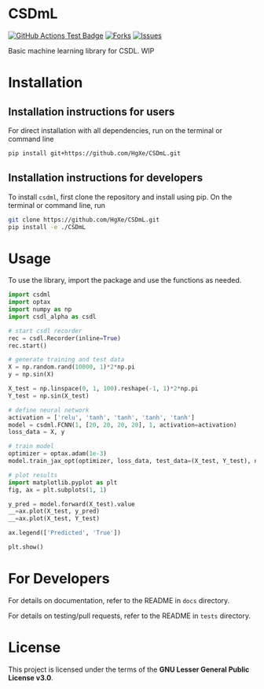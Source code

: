 # CSDmL

<!---
[![Python](https://img.shields.io/pypi/pyversions/lsdo_project_template)](https://img.shields.io/pypi/pyversions/lsdo_project_template)
[![Pypi](https://img.shields.io/pypi/v/lsdo_project_template)](https://pypi.org/project/lsdo_project_template/)
[![Coveralls Badge][13]][14]
[![PyPI version][10]][11]
[![PyPI Monthly Downloads][12]][11]
-->

[![GitHub Actions Test Badge](https://github.com/LSDOlab/lsdo_project_template/actions/workflows/actions.yml/badge.svg)](https://github.com/lsdo_project_template/lsdo_project_template/actions)
[![Forks](https://img.shields.io/github/forks/LSDOlab/lsdo_project_template.svg)](https://github.com/LSDOlab/lsdo_project_template/network)
[![Issues](https://img.shields.io/github/issues/LSDOlab/lsdo_project_template.svg)](https://github.com/LSDOlab/lsdo_project_template/issues)


Basic machine learning library for CSDL. WIP


# Installation

## Installation instructions for users
For direct installation with all dependencies, run on the terminal or command line
```sh
pip install git+https://github.com/HgXe/CSDmL.git
```


<!-- **Enabled by**: `packages=find_packages()` in the `setup.py` file. -->

## Installation instructions for developers
To install `csdml`, first clone the repository and install using pip.
On the terminal or command line, run
```sh
git clone https://github.com/HgXe/CSDmL.git
pip install -e ./CSDmL
```

# Usage
To use the library, import the package and use the functions as needed.

```python
import csdml
import optax
import numpy as np
import csdl_alpha as csdl

# start csdl recorder
rec = csdl.Recorder(inline=True)
rec.start()

# generate training and test data
X = np.random.rand(10000, 1)*2*np.pi
y = np.sin(X)

X_test = np.linspace(0, 1, 100).reshape(-1, 1)*2*np.pi
Y_test = np.sin(X_test)

# define neural network
activation = ['relu', 'tanh', 'tanh', 'tanh', 'tanh']
model = csdml.FCNN(1, [20, 20, 20, 20], 1, activation=activation)
loss_data = X, y

# train model
optimizer = optax.adam(1e-3)
model.train_jax_opt(optimizer, loss_data, test_data=(X_test, Y_test), num_epochs=1000)

# plot results
import matplotlib.pyplot as plt
fig, ax = plt.subplots(1, 1)

y_pred = model.forward(X_test).value
__=ax.plot(X_test, y_pred)
__=ax.plot(X_test, Y_test)

ax.legend(['Predicted', 'True'])

plt.show()

```

# For Developers
For details on documentation, refer to the README in `docs` directory.

For details on testing/pull requests, refer to the README in `tests` directory.

# License
This project is licensed under the terms of the **GNU Lesser General Public License v3.0**.
